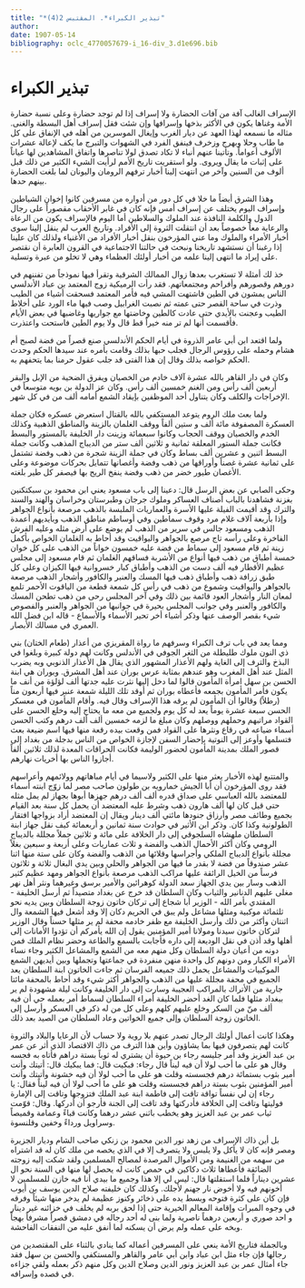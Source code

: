 ```yaml
---
title: "*تبذير الكبراء*. المقتبس 2(4)"
author: 
date: 1907-05-14
bibliography: oclc_4770057679-i_16-div_3.d1e696.bib
---
```




#  تبذير الكبراء 


 الإسراف الغالب آفة من آفات الحضارة ولا إسراف إذا لم توجد حضارة وعلى نسبة حضارة الأمة وغناها يكون في الأكثر بذخها وإسرافها وإن شئت فقل إسراف أهل البسطة والغنى. مثاله ما نسمعه لهذا العهد عن ديار الغرب وإيغال الموسرين من أهله في الإنفاق على كل ما طاب وحلا وبهرج وزخرف فينفق الفرد في الشهوات والتبرج ما يكف لإعالة عشرات الألوف أعواماً. وتأتينا عنهم أنباء لا تكاد تصدق لولا تناصرها واتفاق المشاهدين لها عياناً على إثبات ما يقال ويروى. ولو استقريت تاريخ الأمم لرأيت الشيء الكثير من ذلك قبل ألوف من السنين وآخر من انتهت إلينا أخبار ترفهم الرومان واليونان لما بلغت الحضارة بينهم حدها. 

 وهذا الشرق أيضاً ما خلا في كل دور من أدواره من مسرفين كانوا إخوان الشياطين وإسراف اليوم يختلف عن إسراف أمس فإنه كان في غابر الأحقاب مقصوراً على رجال الدول والكلمة النافذة عند الملوك والسلاطين أما اليوم فالإسراف يكون من الرعاة والرعاية معاً خصوصاً بعد أن انتقلت الثروة إلى الأفراد. وتاريخ العرب لم ينقل إلينا سوى أخبار الأمراء والملوك وما عني المؤرخون بنقل أخبار الأفراد من الأغنياء ولذلك كان علينا إذا رغبنا أن نستشهد تاريخنا ونبحث في حالتنا الاجتماعية في القرون العابرة أن نقتصر على إيراد ما انتهى إلينا علمه من أخبار أولئك العظماء وهي لا تخلو من عبرة وتسلية. 

 خذ لك أمثلة لا تستغرب بعدها زوال الممالك الشرقية وتقرأ فيها نموذجاً من تفننهم   في دورهم وقصورهم وأفراحم ومجتمعاتهم. فقد رأت الرميكية زوج المعتمد بن عباد الأندلسي الناس يمشون في الطين فاشتهت المشي فيه فأمر المعتمد فسحقت أشياء من الطيب وذرت في ساحة القصر حتى عمته ثم نصبت الغرابيل وصب فيها ماء الورد على أخلاط الطيب وعجنت بالأيدي حتى عادت كالطين وخاضتها مع جواريها وغاضبها في بعض الأيام فأقسمت أنها لم تر منه خيراً قط قال ولا يوم الطين فاستحت واعتذرت. 

 ولما اقتعد ابن أبي عامر الذروة في أيام الحكم الأندلسي صنع قصراً من فضة لصبح أم هشام وحمله على رؤوس الرجال فجلب حبها بذلك وقامت بأمره عند سيدها الحكم وحدث الحكم خواصه بذلك وقال إن هذا الفتى قد جلب عقول حرمنا بما يتحفهم به. 

 وكان في دار القاهر بالله  عشرة  آلاف  خادم من الخصيان ويفرق الضحية من الإبل والبقر   أربعين  ألف  رأس ومن الغنم  خمسين  ألف  رأس. وكان عز الدولة بن بويه متوسعاً في الإخراجات والكلف وكان يتناول  أحد  الموظفين بإيقاد الشمع أمامه  ألف  من في كل شهر. 

 ولما بعث ملك الروم يتوعد المستكفي بالله بالقتال استعرض عسكره فكان جملة العسكرة المصفوفة  مائة  ألف  و  ستين  ألفاً ووقف الغلمان بالزينة والمناطق الذهبية وكذلك الخدم والخصيان ووقف الحجاب وكانوا  سبعمائة  وزينت دار الخليفة بالمستور والبسط فكانت جملة الستور المعلقة  ثمانية  و  ثلاثين  ألف  ستر من الديباج المذهب وكانت جملة البسط  اثنين  و  عشرين  ألف  بساط وكان في جملة الزينة شجرة من ذهب وفضة تشتمل على  ثمانية  عشرة  غصناً وأوراقها من ذهب وفضة وأغصانها تتمايل بحركات موضوعة وعلى الأغصان طيور خضر من ذهب وفضة ينفخ الريح بها فيصفر كل طير بلغته. 

 وحكى الصابي عن بعض الرسل قال: دعينا إلى باب مسعود يعني ابن محمود بن سبكتكنين بغزنة فشاهدنا بالباب أصناف العساكر وملوك جرجان وطبرستان وخراسان والهند والسند والترك وقد أقيمت الفيلة عليها الأسرة والعماريات الملبسة بالذهب مرصعة بأنواع الجواهر وإذا بأربعة  آلاف  غلام مرد وقوف سماطين وفي أوساطم مناطق الذهب وبأيديهم أعمدة الذهب ومسعود جالس في سرير من الذهب لم يوضع على أرض مثله وعليه الفرش الفاخرة وعلى رأسه تاج مرصع بالجواهر واليواقيت وقد أحاط به الغلمان الخواص بأكمل زينة ثم قام مسعود إلى سماط من فضة عليه  خمسون  خواناً من الذهب على كل خوان  خمسة  أطباق من ذهب فيها أنواع من الأشربة فساقهم الغلمان ثم قام مسعود إلى مجلس عظيم الأقطار فيه  ألف  دست من الذهب وأطباق كبار خسروانية فيها الكيزان وعلى كل طبق زرافة ذهب وأطباق ذهب فيها المسك والعنبر والكافور وأشجار الذهب مرصعة بالجواهر واليواقيت   وشموع من ذهب في رأس كل شمعة قطعة من الياقوت الأحمر تلمع لمعان النار وأشجار العود قائمة بين ذلك وفي آخر المجلس رحى من ذهب تطحن المسك والكافور والعنبر وفي جوانب المجلس بحيرة في جوانبها من الجواهر والعنبر والفصوص شيء بقصر الوصف عنها وذكر أشياء أخر تحير الأسماء والأسماع - قاله ابن فضل الله العمري في مسالك الأبصار. 

 ومما يعد في باب ترف الكبراء وسرفهم ما رواة المقريزي من أعذار (طعام الختان) بني   ذي النون ملوك طليطلة من الثغر الجوفي في الأندلس وكانت لهم دولة كبيرة وبلغوا في البذخ والترف إلى الغاية ولهم الأعذار المشهور الذي يقال هل الأعذار الذنوبي وبه يضرب المثل عند أهل المغرب وهو عندهم بمثابة عرس بوران عند أهل المشرق. وبوران هي ابنة الحسن بن سهل امرأة المأمون قالوا لما دخل إليها نثرت عليه جدتها  ألف  لؤلؤة من أنف ما يكون فأمر المأمون بجمعه فأعطاه بوران ثم أوقد تلك الليلة شمعة عنبر فيها  أربعون  مناً (رطلاً) وقالوا أن المأمون لم يرقه هذا الإسراف وقال فيه. وأقام المأمون في معسكر الحسن  سبعة  عشرة  يوماً يعد له كل يوم ولجميع من معه ما يحتاج إليه وخلع الحسن على القواد مراتبهم وحملهم ووصلهم وكان مبلغ ما لزمه  خمسين  ألف  ألف درهم وكتب الحسن أسماء ضياعه في رقاع ونثرها على القواد فمن وقعت بيده رقعة منها فيها اسم ضيعة بعث فتسلمها وأوعز إلى النوتية بإحضار السفن لإجازة الخواص من الناس بدجلة من بغداد إلى قصور الملك بمدينة المأمون لحضور الوليمة فكانت الحراقات المعدة لذلك  ثلاثين  ألفاً أجازوا الناس بها أخريات نهارهم. 

 والمتتبع لهذه الأخبار يعثر منها على الكثير ولاسيما في أيام مباهاتهم وولائمهم وأعراسهم فقد روى المؤرخون أن أبا الجيش خمارويه بن طولون صاحب مصر لما زوّج ابنته أسماء للمعتضد بالله العباسي على صداق قدره  ألف  ألف درهم جهزها أبوها بجهاز لم يمل مثله حتى قيل كان لها  ألف  هارون ذهب وشرط عليه المعتضد أن يحمل كل سنة بعد القيام بجميع وطائف مصر وأرزاق جنودها مائتي  ألف  دينار ويقال إن المعتضد أراد بزواجها افتقار الطولونية وكذا كان. وذكر ابن الأثير في حوادث سنة  ثمانين  و  أربعمائة  كيف نقل جهاز ابنة السلطان ملهشاه السلجوقي إلى دار الخلافة على  مائة  و  ثلاثين  جملاً مجللة بالديباج الرومي وكان أكثر الأحمال الذهب والفضة و  ثلاث  عماريات وعلى  أربعة  و  سبعين  بغلاً مجللة بأنواع الديباج الملكي وأجراسها وقلائها من الذهب والفضة وكان على  ستة  منها  اثنا  عشر  صندوقاً من فضة لا بقدر ما فيها من الجواهر والحلي وبين يدي البغال  ثلاثة  و  ثلاثون  فرساً من الخيل الرائقة عليها مراكب الذهب مرصعة بأنواع الجواهر ومهد عظيم كثير الذهب وسار بين يدي الجهاز سعد الدولة   كوهرائين والأمير برسق وغيرهما ونثر أهل نهر مغلى عليهم الدنانير والثياب وكان السلطان قد خرج عن بغداد متصيداً ثم أرسل   الخليفة - المقتدي بأمر الله - الوزير أبا شجاع إلى تركان خاتون زوجة السلطان وبين يديه نحو  ثلثمائة  موكبية ومثلها مشاعل ولم يبق في الحريم دكان إلا وقد أشعل فيها الشمعة وال  اثنتان  وأكثر من ذلك وأرسل الخليفة مع ظفر خادمه محفة لم ير مثلها حسناً وقال الوزير لتركان خاتون سيدنا ومولانا أمير المؤمنين يقول إن الله يأمركم أن تؤدوا الأمانات إلى أهلها وقد أذن في نقل الوديعة إلى داره فأجابت بالسمع والطاعة وحضر نظام الملك فمن دونه من أعيان دولة السلطان وكل منهم معه من الشمع والمشاعل الكثير وجاء نساء الأمراء الكبار ومن دونهم كل واحدة منهن منفردة في جماعتها وتجملها وبين أيديهن الشمع الموكبيات والمشاعل يحمل ذلك جميعه الفرسان ثم جاءت الخاتون ابنة السلطان يعد الجميع في محفة مجللة عليها من الذهب والجواهر أكثر شيء وقد أحاط بالمحفة مائتا جارية من الأتراك بالمراكب العجيبة وسارت إلى دار الخليفة وكانت ليلة مشهودة لم ير ببغداد مثلها فلما كان الغد أحضر الخليفة أمراء السلطان لسماط أمر بعمله حي أن فيه  ألف  منّ من السكر وخلع عليهم كلهم وعلى كل من له ذكر في العسكر وأرسل إلى الخاتون زوجة السلطان وإلى جميع الخواتين وعاد السلطان من الصيد بعد ذلك. 

 وهكذا كانت أعمال أولئك الرجال تصدر عنهم بلا روية ولا حساب لأن الرعايا والبلاد والثروة كانت لهم يتصرفون فيها بما يشاؤون وأين هذا الترف من ذاك الاقتصاد الذي أثر عن عمر بن عبد العزيز وقد أمر جليسه رجاء بن حيوة أن يشتري له ثوباً بستة دراهم فأتاه به فجسه وقال هو على ما أحب لولا أن فيه ليناً قال رجاء: فبكيت قال: فما يبكيك قال: أتيتك وأنت أمير بثوب بستمائة درهم فجسسته وقلت هو على ما أحب لولا أن فيه خشونة وأتيتك وأنت أمير المؤمنين بثوب بستة دراهم فجسسته وقلت هو على ما أحب لولا أن فيه ليناً فقال: يا رجاء إن لي نفساً تواقة تاقت إلى فاطمة ابنة عبد الملك فتزوجها وتاقت إلى الإمارة فوليتها وتاقت إلى الخلافة فأدركتها وقد تاقت إلى الجنة فأرجو أن أدركها. وقال: قوّمت ثياب عمر بن عبد العزيز وهو يخطب باثني  عشر  درهما وكانت قباءً وعمامة وقميصاً وسراويل ورداءً وخفين وقلنسوة. 

 بل أين ذاك الإسراف من زهد نور الدين محمود بن زنكي صاحب الشام وديار الجزيرة ومصر فإنه كان لا يأكل ولا يلبس ولا يتصرف إلا في الذي يخصه من ملك كان له قد   اشتراه من سهمه من الغنيمة ومن الأموال المرصدة لمصالح المسلمين ولقد شكت إليه زوجته الضائقة فأعطاها  ثلاث  دكاكين في حمص كانت له يحصل لها منها في السنة   نحو ال  عشرين  ديناراً فلما استقلتها قال: ليس لي إلا هذا وجميع ما بيدي أنا فيه خازن للمسلمين لا أخونهم فيه ولا أخوض نار جهنم لأجلك. وكذلك كان خليفته صلاح الدين يوسف بن أيوب فإن كان على كثرة فتوحه وبسط يده على ذخائر وكنوز عظيمة لم يدخر منها شيئاً وفرقه في وجوه المبرات وإقامة المعالم الخيرية حتى إذا لحق بربه لم يخلف في خزائنه غير دينار و  احد  صوري و  أربعين  درهماً ناصرية ولما بنى له  أحد  رجاله في دمشق قصراً مشرفاً بهجاً وبخه على عمله ولم يرض أن يسكنه لما أنفق عليه من النفقات الفاحشة. 

 وبالجملة فتاريخ الأمة ينعي على المسرفين أعماله كما ينادي بالثناء على المقتصدين من رجالها فإن جاء مثل ابن عباد وابن أبي عامر والقاهر والمستكفي والحسن بن سهل فقد جاء أمثال عمر بن عبد العزيز ونور الدين وصلاح الدين وكل منهم ذكر بعمله ولقي جزاءه في قصده وإسرافه. 
